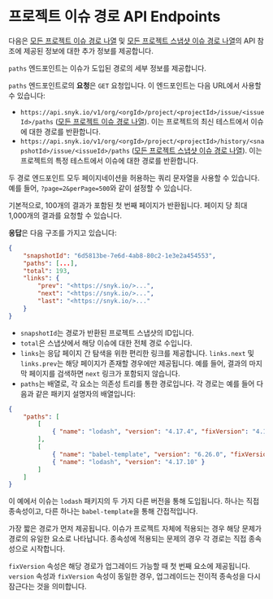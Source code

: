 # 프로젝트 이슈 경로 API Endpoints

다음은 [모든 프로젝트 이슈 경로 나열](../reference/projects-v1.md#org-orgid-project-projectid-issue-issueid-paths) 및 [모든 프로젝트 스냅샷 이슈 경로 나열](../reference/snapshots-v1.md#org-orgid-project-projectid-history-snapshotid-issue-issueid-paths)의 API 참조에 제공된 정보에 대한 추가 정보를 제공합니다.

`paths` 엔드포인트는 이슈가 도입된 경로의 세부 정보를 제공합니다.

`paths` 엔드포인트로의 **요청**은 `GET` 요청입니다. 이 엔드포인트는 다음 URL에서 사용할 수 있습니다:

- `https://api.snyk.io/v1/org/<orgId>/project/<projectId>/issue/<issueId>/paths` ([모든 프로젝트 이슈 경로 나열](../reference/projects-v1.md#org-orgid-project-projectid-issue-issueid-paths)). 이는 프로젝트의 최신 테스트에서 이슈에 대한 경로를 반환합니다.
- `https://api.snyk.io/v1/org/<orgId>/project/<projectId>/history/<snapshotId>/issue/<issueId>/paths` ([모든 프로젝트 스냅샷 이슈 경로 나열](../reference/snapshots-v1.md#org-orgid-project-projectid-history-snapshotid-issue-issueid-paths)). 이는 프로젝트의 특정 테스트에서 이슈에 대한 경로를 반환합니다.

두 경로 엔드포인트 모두 페이지네이션을 허용하는 쿼리 문자열을 사용할 수 있습니다. 예를 들어, `?page=2&perPage=500`와 같이 설정할 수 있습니다.

기본적으로, 100개의 결과가 포함된 첫 번째 페이지가 반환됩니다. 페이지 당 최대 1,000개의 결과를 요청할 수 있습니다.

**응답**은 다음 구조를 가지고 있습니다:

```json
{
    "snapshotId": "6d5813be-7e6d-4ab8-80c2-1e3e2a454553",
    "paths": [...],
    "total": 193,
    "links": {
        "prev": "<https://snyk.io/>...",
        "next": "<https://snyk.io/>...",
        "last": "<https://snyk.io/>..."
    }
}
```

- `snapshotId`는 경로가 반환된 프로젝트 스냅샷의 ID입니다.
- `total`은 스냅샷에서 해당 이슈에 대한 전체 경로 수입니다.
- `links`는 응답 페이지 간 탐색을 위한 편리한 링크를 제공합니다. `links.next` 및 `links.prev`는 해당 페이지가 존재할 경우에만 제공됩니다. 예를 들어, 결과의 마지막 페이지를 검색하면 `next` 링크가 포함되지 않습니다.
- `paths`는 배열로, 각 요소는 의존성 트리를 통한 경로입니다. 각 경로는 예를 들어 다음과 같은 패키지 설명자의 배열입니다:

```json
{
    "paths": [
        [
            { "name": "lodash", "version": "4.17.4", "fixVersion": "4.17.20" }
        ],
        [ 
            { "name": "babel-template", "version": "6.26.0", "fixVersion": "6.26.0" },
            { "name": "lodash", "version": "4.17.10" }
        ]
    ]
}
```

이 예에서 이슈는 `lodash` 패키지의 두 가지 다른 버전을 통해 도입됩니다. 하나는 직접 종속성이고, 다른 하나는 `babel-template`을 통해 간접적입니다.

가장 짧은 경로가 먼저 제공됩니다. 이슈가 프로젝트 자체에 적용되는 경우 해당 문제가 경로의 유일한 요소로 나타납니다. 종속성에 적용되는 문제의 경우 각 경로는 직접 종속성으로 시작합니다.

`fixVersion` 속성은 해당 경로가 업그레이드 가능할 때 첫 번째 요소에 제공됩니다. `version` 속성과 `fixVersion` 속성이 동일한 경우, 업그레이드는 전이적 종속성을 다시 잠근다는 것을 의미합니다.